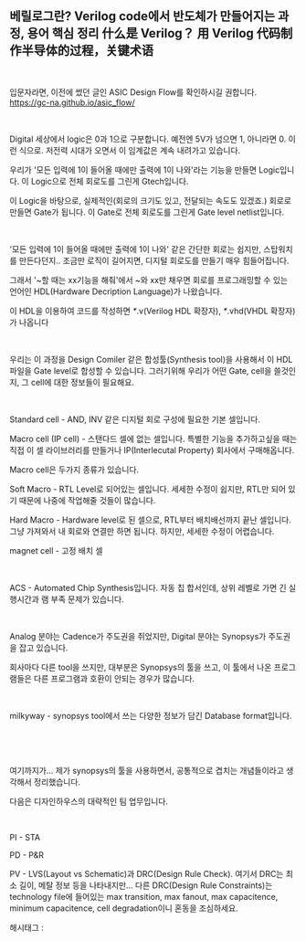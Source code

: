 ## 베릴로그란? Verilog code에서 반도체가 만들어지는 과정, 용어 핵심 정리 什么是 Verilog？ 用 Verilog 代码制作半导体的过程，关键术语

​

입문자라면, 이전에 썼던 글인 ASIC Design Flow를 확인하시길 권합니다. https://gc-na.github.io/asic_flow/

​

Digital 세상에서 logic은 0과 1으로 구분합니다. 예전엔 5V가 넘으면 1, 아니라면 0. 이런 식으로. 저전력 시대가 오면서 이 임계값은 계속 내려가고 있습니다.

우리가 '모든 입력에 1이 들어올 때에만 출력에 1이 나와'라는 기능을 만들면 Logic입니다. 이 Logic으로 전체 회로도를 그린게 Gtech입니다.

이 Logic을 바탕으로, 실제적인(회로의 크기도 있고, 전달되는 속도도 있겠죠.) 회로로 만들면 Gate가 됩니다. 이 Gate로 전체 회로도를 그린게 Gate level netlist입니다.

​

'모든 입력에 1이 들어올 때에만 출력에 1이 나와' 같은 간단한 회로는 쉽지만, 스탑워치를 만든다던지.. 조금만 로직이 길어지면, 디지털 회로도를 만들기 매우 힘들어집니다.

그래서 '~할 때는 xx기능을 해줘'에서 ~와 xx만 채우면 회로를 프로그래밍할 수 있는 언어인 HDL(Hardware Decription Language)가 나왔습니다.

이 HDL을 이용하여 코드를 작성하면 _*_.v(Verilog HDL 확장자), _*_.vhd(VHDL 확장자)가 나옵니다

​

우리는 이 과정을 Design Comiler 같은 합성툴(Synthesis tool)을 사용해서 이 HDL 파일을 Gate level로 합성할 수 있습니다. 그러기위해 우리가 어떤 Gate, cell을 쓸것인지, 그 cell에 대한 정보들이 필요해요.

​

Standard cell - AND, INV 같은 디지털 회로 구성에 필요한 기본 셀입니다.

Macro cell (IP cell) - 스탠다드 셀에 없는 셀입니다. 특별한 기능을 추가하고싶을 때는 직접 이 셀 라이브러리를 만들거나 IP(Interlecutal Property) 회사에서 구매해옵니다.

Macro cell은 두가지 종류가 있습니다.

Soft Macro - RTL Level로 되어있는 셀입니다. 세세한 수정이 쉽지만, RTL만 되어 있기 때문에 나중에 작업해줄 것들이 많습니다.

Hard Macro - Hardware level로 된 셀으로, RTL부터 배치배선까지 끝난 셀입니다. 그냥 가져와서 내 회로와 연결만 하면 됩니다. 하지만, 세세한 수정이 어렵습니다.

magnet cell - 고정 배치 셀

​

ACS - Automated Chip Synthesis입니다. 자동 칩 합서인데, 상위 레벨로 가면 긴 실행시간과 램 부족 문제가 있습니다.

​

Analog 분야는 Cadence가 주도권을 쥐었지만, Digital 분야는 Synopsys가 주도권을 잡고 있습니다.

회사마다 다른 tool을 쓰지만, 대부분은 Synopsys의 툴을 쓰고, 이 툴에서 나온 프로그램들은 다른 프로그램과 호환이 안되는 경우가 많습니다.

​

milkyway - synopsys tool에서 쓰는 다양한 정보가 담긴 Database format입니다.

​

​

여기까지가... 제가 synopsys의 툴을 사용하면서, 공통적으로 겹치는 개념들이라고 생각해서 정리했습니다.

다음은 디자인하우스의 대략적인 팀 업무입니다.

​

PI - STA

PD - P&R

PV - LVS(Layout vs Schematic)과 DRC(Design Rule Check). 여기서 DRC는 최소 길이, 메탈 정보 등을 나타내지만... 다른 DRC(Design Rule Constraints)는 technology file에 들어있는 max transition, max fanout, max capacitence, minimum capacitence, cell degradation이니 혼동을 조심하세요.

 해시태그 : 